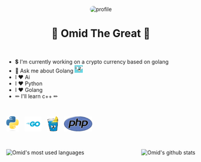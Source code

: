 <p align="center">
    <img src="./assets/profile.gif" alt="profile" style="border-radius: 10px;">
</p>

<h1 align="center">
    👑 Omid The Great 👑
</h1>

<br>

- 💲 I'm currently working on a crypto currency based on golang
- 💬 Ask me about Golang <img src="./assets/golang.jpg" height="20" alt="golang">
- I ❤ Ai
- I ❤ Python
- I ❤ Golang
- ✏ I'll learn c++ ✏

<br>

<img src="./assets/python.png" height="40" alt="python">&nbsp;&nbsp;&nbsp;&nbsp;<img src="./assets/Golang.svg" height="40" alt="golang">&nbsp;&nbsp;&nbsp;&nbsp;<img src="./assets/gin.png" height="40" alt="gin">&nbsp;&nbsp;&nbsp;&nbsp;<img src="./assets/php.png" height="40" alt="php">

<br>

<p align="center">
    <img align="right" src="https://github-readme-stats.vercel.app/api?username=omid-the-great&theme=great-gatsby" alt="Omid's github stats">
    <img align="left" src="https://github-readme-stats.vercel.app/api/top-langs?username=omid-the-great&show_icons=true&locale=en&layout=compact" alt="Omid's most used languages">
</p>
